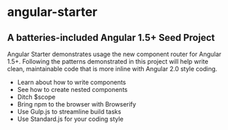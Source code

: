# angular-starter
## A batteries-included Angular 1.5+ Seed Project

Angular Starter demonstrates usage the new component router for Angular 1.5+. Following the patterns demonstrated in this project will help write clean, maintainable code that is more inline with Angular 2.0 style coding.

- Learn about how to write components
- See how to create nested components 
- Ditch $scope
- Bring npm to the browser with Browserify
- Use Gulp.js to streamline build tasks
- Use Standard.js for your coding style
